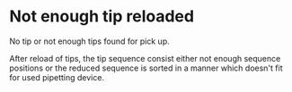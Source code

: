 # Not enough tip reloaded

No tip or not enough tips found for pick up.

&#x20;

After reload of tips, the tip sequence consist either not enough sequence positions or the reduced sequence is sorted in a manner which doesn't fit for used pipetting device.
